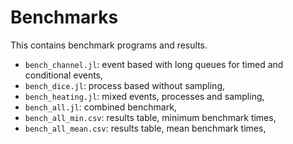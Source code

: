 # Benchmarks

This contains benchmark programs and results.

- `bench_channel.jl`: event based with long queues for timed and conditional events,
- `bench_dice.jl`: process based without sampling,
- `bench_heating.jl`: mixed events, processes and sampling,
- `bench_all.jl`: combined benchmark,
- `bench_all_min.csv`: results table, minimum benchmark times,
- `bench_all_mean.csv`: results table, mean benchmark times,
